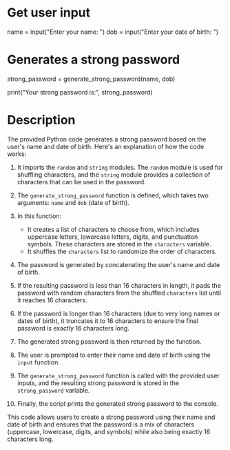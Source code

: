 

        

# Get user input
name = input("Enter your name: ")
dob = input("Enter your date of birth: ")

# Generates a strong password
strong_password = generate_strong_password(name, dob)

print("Your strong password is:", strong_password)



# Description 
The provided Python code generates a strong password based on the user's name and date of birth. Here's an explanation of how the code works:

1. It imports the `random` and `string` modules. The `random` module is used for shuffling characters, and the `string` module provides a collection of characters that can be used in the password.

2. The `generate_strong_password` function is defined, which takes two arguments: `name` and `dob` (date of birth).

3. In this function:
   - It creates a list of characters to choose from, which includes uppercase letters, lowercase letters, digits, and punctuation symbols. These characters are stored in the `characters` variable.
   - It shuffles the `characters` list to randomize the order of characters.

4. The password is generated by concatenating the user's name and date of birth.

5. If the resulting password is less than 16 characters in length, it pads the password with random characters from the shuffled `characters` list until it reaches 16 characters.

6. If the password is longer than 16 characters (due to very long names or dates of birth), it truncates it to 16 characters to ensure the final password is exactly 16 characters long.

7. The generated strong password is then returned by the function.

8. The user is prompted to enter their name and date of birth using the `input` function.

9. The `generate_strong_password` function is called with the provided user inputs, and the resulting strong password is stored in the `strong_password` variable.

10. Finally, the script prints the generated strong password to the console.

This code allows users to create a strong password using their name and date of birth and ensures that the password is a mix of characters (uppercase, lowercase, digits, and symbols) while also being exactly 16 characters long.
